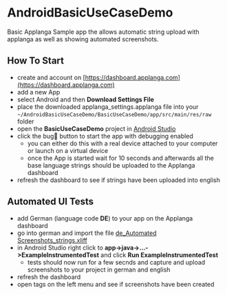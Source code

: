 # AndroidBasicUseCaseDemo
Basic Applanga Sample app the allows automatic string upload with applanga as well as showing automated screenshots.

## How To Start

* create and account on [https://dashboard.applanga.com](https://dashboard.applanga.com)
* add a new App
* select Android and then **Download Settings File** 
* place the downloaded applanga_settings.applanga file into your `~/AndroidBasicUseCaseDemo/BasicUseCaseDemo/app/src/main/res/raw` folder
* open the **BasicUseCaseDemo** project in [Android Studio](https://developer.android.com/studio)
* click the bug🐞 button to start the app with debugging enabled
	* you can either do this with a real device attached to your computer or launch on a virtual device
	* once the App is started wait for 10 seconds and afterwards all the base language strings should be uploaded to the Applanga dashboard
* refresh the dashboard to see if strings have been uploaded into english

## Automated UI Tests

* add German (language code **DE**) to your app on the Applanga dashboard
* go into german and import the file [de_Automated Screenshots_strings.xliff](https://raw.githubusercontent.com/applanga/AndroidBasicUseCaseDemo/master/de_Automated%20Screenshots_strings.xliff)
* in Android Studio right click to **app->java->...->ExampleInstrumentedTest** and click **Run ExampleInstrumentedTest**
	* tests should now run for a few secnds and capture and upload screenshots to your project in german and english
* refresh the dashboard
* open tags on the left menu and see if screenshots have been created



 
